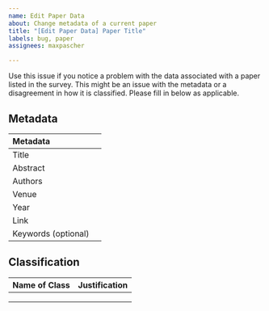 ```yaml
---
name: Edit Paper Data
about: Change metadata of a current paper
title: "[Edit Paper Data] Paper Title"
labels: bug, paper
assignees: maxpascher

---
```


Use this issue if you notice a problem with the data 
associated with a paper listed in the survey. This might 
be an issue with the metadata or a disagreement in how 
it is classified. Please fill in below as applicable.


## Metadata

| Metadata | |
|:-----|:---|
| Title | |
| Abstract | |
| Authors | |
| Venue | |
| Year | |
| Link | |
| Keywords (optional) | |

## Classification

| Name of Class | Justification |
|:-----|:---|
| | |
| | |
| | |
